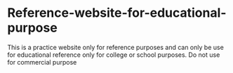 # Reference-website-for-educational-purpose
This is a practice website only for reference purposes and can only be use for educational reference only for college or school purposes. Do not use for commercial purpose
